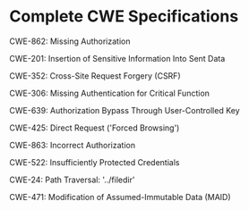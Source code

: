 

# Complete CWE Specifications

CWE-862: Missing Authorization

CWE-201: Insertion of Sensitive Information Into Sent Data

CWE-352: Cross-Site Request Forgery (CSRF)

CWE-306: Missing Authentication for Critical Function

CWE-639: Authorization Bypass Through User-Controlled Key

CWE-425: Direct Request ('Forced Browsing')

CWE-863: Incorrect Authorization

CWE-522: Insufficiently Protected Credentials

CWE-24: Path Traversal: '../filedir'

CWE-471: Modification of Assumed-Immutable Data (MAID)